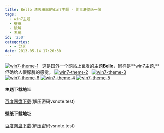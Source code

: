 ```yaml
---
title: Bello 清爽细腻的Win7主题 - 附高清壁纸一张
tags:
  - win7主题
  - 壁纸
  - 破解
  - 系统
id: '250'
categories:
  - - 分享
date: 2013-05-14 17:26:30
---
```


[![win7-theme-1](http://vsnote.test/wp-content/uploads/2013/05/win7-theme-1.jpg)](http://vsnote.test/wp-content/uploads/2013/05/win7-theme-1.jpg)   这是国外一个网站上面发的主题**Bello**，同样是**win7主题,**但确给人很朦胧的感觉。 [![win7-theme-2](http://vsnote.test/wp-content/uploads/2013/05/win7-theme-2.jpg)](http://vsnote.test/wp-content/uploads/2013/05/win7-theme-2.jpg)   [![win7-theme-3](http://vsnote.test/wp-content/uploads/2013/05/win7-theme-3.jpg)](http://vsnote.test/wp-content/uploads/2013/05/win7-theme-3.jpg)   [![win7-theme-6](http://vsnote.test/wp-content/uploads/2013/05/win7-theme-6.jpg)](http://vsnote.test/wp-content/uploads/2013/05/win7-theme-6.jpg) [![win7-theme-4](http://vsnote.test/wp-content/uploads/2013/05/win7-theme-4.jpg)](http://vsnote.test/wp-content/uploads/2013/05/win7-theme-4.jpg) [![win7-theme-5](http://vsnote.test/wp-content/uploads/2013/05/win7-theme-5.jpg)](http://vsnote.test/wp-content/uploads/2013/05/win7-theme-5.jpg)  

#### 主题下载地址

[百度网盘下载](http://pan.baidu.com/share/link?shareid=475875&uk=1796312283 "百度网盘下载")(解压密码vsnote.test)

#### 壁纸下载地址

[百度网盘下载](http://pan.baidu.com/share/link?shareid=475888&uk=1796312283 "百度网盘下载")(解压密码vsnote.test)